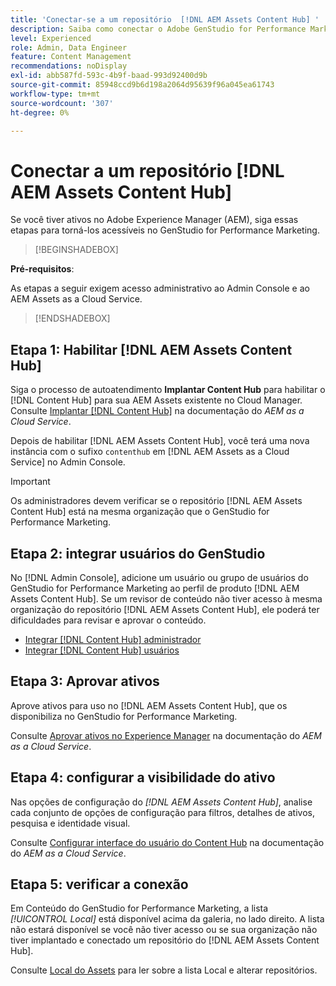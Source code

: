 ```yaml
---
title: 'Conectar-se a um repositório  [!DNL AEM Assets Content Hub] '
description: Saiba como conectar o Adobe GenStudio for Performance Marketing a um repositório do Adobe Experience Manager (AEM) [!DNL Content Hub] e aproveitar o conteúdo aprovado existente.
level: Experienced
role: Admin, Data Engineer
feature: Content Management
recommendations: noDisplay
exl-id: abb587fd-593c-4b9f-baad-993d92400d9b
source-git-commit: 85948ccd9b6d198a2064d95639f96a045ea61743
workflow-type: tm+mt
source-wordcount: '307'
ht-degree: 0%

---
```


# Conectar a um repositório [!DNL AEM Assets Content Hub]

Se você tiver ativos no Adobe Experience Manager (AEM), siga essas etapas para torná-los acessíveis no GenStudio for Performance Marketing.

>[!BEGINSHADEBOX]

**Pré-requisitos**:

As etapas a seguir exigem acesso administrativo ao Admin Console e ao AEM Assets as a Cloud Service.

>[!ENDSHADEBOX]

## Etapa 1: Habilitar [!DNL AEM Assets Content Hub]

Siga o processo de autoatendimento **Implantar Content Hub** para habilitar o [!DNL Content Hub] para sua AEM Assets existente no Cloud Manager. Consulte [Implantar [!DNL Content Hub]](https://experienceleague.adobe.com/pt-br/docs/experience-manager-cloud-service/content/assets/content-hub/deploy-content-hub) na documentação do _AEM as a Cloud Service_.

Depois de habilitar [!DNL AEM Assets Content Hub], você terá uma nova instância com o sufixo `contenthub` em [!DNL AEM Assets as a Cloud Service] no Admin Console.

>[!IMPORTANT]
>
>Os administradores devem verificar se o repositório [!DNL AEM Assets Content Hub] está na mesma organização que o GenStudio for Performance Marketing.

## Etapa 2: integrar usuários do GenStudio

No [!DNL Admin Console], adicione um usuário ou grupo de usuários do GenStudio for Performance Marketing ao perfil de produto [!DNL AEM Assets Content Hub]. Se um revisor de conteúdo não tiver acesso à mesma organização do repositório [!DNL AEM Assets Content Hub], ele poderá ter dificuldades para revisar e aprovar o conteúdo.

- [Integrar [!DNL Content Hub] administrador](https://experienceleague.adobe.com/pt-br/docs/experience-manager-cloud-service/content/assets/content-hub/deploy-content-hub#onboard-content-hub-administrator)
- [Integrar [!DNL Content Hub] usuários](https://experienceleague.adobe.com/pt-br/docs/experience-manager-cloud-service/content/assets/content-hub/deploy-content-hub#onboard-content-hub-users)

## Etapa 3: Aprovar ativos

Aprove ativos para uso no [!DNL AEM Assets Content Hub], que os disponibiliza no GenStudio for Performance Marketing.

Consulte [Aprovar ativos no Experience Manager](https://experienceleague.adobe.com/pt-br/docs/experience-manager-cloud-service/content/assets/dynamicmedia/dynamic-media-open-apis/approve-assets) na documentação do _AEM as a Cloud Service_.

## Etapa 4: configurar a visibilidade do ativo

Nas opções de configuração do _[!DNL AEM Assets Content Hub]_, analise cada conjunto de opções de configuração para filtros, detalhes de ativos, pesquisa e identidade visual.

Consulte [Configurar interface do usuário do Content Hub](https://experienceleague.adobe.com/pt-br/docs/experience-manager-cloud-service/content/assets/content-hub/configure-content-hub-ui-options) na documentação do _AEM as a Cloud Service_.

## Etapa 5: verificar a conexão

Em Conteúdo do GenStudio for Performance Marketing, a lista _[!UICONTROL Local]_ está disponível acima da galeria, no lado direito. A lista não estará disponível se você não tiver acesso ou se sua organização não tiver implantado e conectado um repositório do [!DNL AEM Assets Content Hub].

Consulte [Local do Assets](manage-assets.md#assets-location) para ler sobre a lista Local e alterar repositórios.
